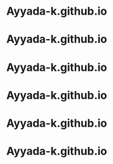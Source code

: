 # Ayyada-k.github.io
# Ayyada-k.github.io
# Ayyada-k.github.io
# Ayyada-k.github.io
# Ayyada-k.github.io
# Ayyada-k.github.io
